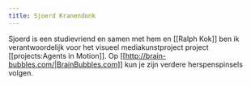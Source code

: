 ```yaml
---
title: Sjoerd Kranendonk
---
```

Sjoerd is een studievriend en samen met hem en [[Ralph Kok]] ben ik verantwoordelijk voor het visueel mediakunstproject project [[projects:Agents in Motion]]. Op [[http://brain-bubbles.com/|BrainBubbles.com]] kun je zijn verdere herspenspinsels volgen.

